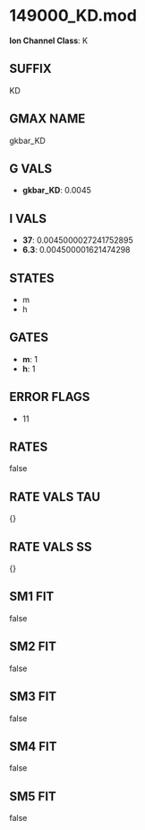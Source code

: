 # 149000_KD.mod

**Ion Channel Class**: K

## SUFFIX

KD

## GMAX NAME

gkbar_KD

## G VALS

- **gkbar_KD**: 0.0045

## I VALS

- **37**: 0.0045000027241752895
- **6.3**: 0.004500001621474298

## STATES

- m
- h

## GATES

- **m**: 1
- **h**: 1

## ERROR FLAGS

- 11

## RATES

false

## RATE VALS TAU

{}

## RATE VALS SS

{}

## SM1 FIT

false

## SM2 FIT

false

## SM3 FIT

false

## SM4 FIT

false

## SM5 FIT

false
